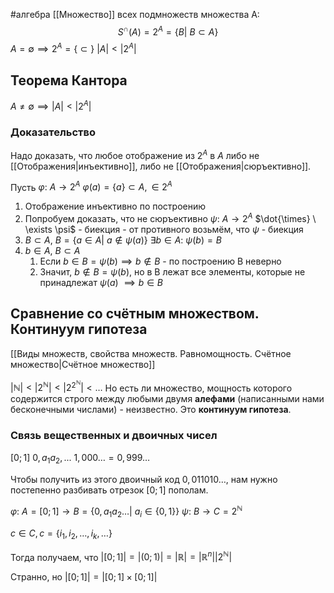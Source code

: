 #алгебра 
[[Множество]] всех подмножеств множества A:
$$S^{\cap}(A) = 2^A = \{ B|\ B \subset A \}$$
$A = \emptyset \implies 2^A = \{ \subset \}$
$|A| < |2^A|$
## Теорема Кантора
$A \neq \emptyset \implies |A| < |2^A|$
### Доказательство
Надо доказать, что любое отображение из $2^A$ в $A$ либо не [[Отображения|инъективно]], либо не [[Отображения|сюръективно]].

Пусть $\varphi: \ A \to 2^A$
$\varphi(a) = \{ a\} \subset A, \in 2^A$

1. Отображение инъективно по построению
2. Попробуем доказать, что не сюръективно
	$\psi: \ A \to 2^A$
	$\dot{\times} \ \exists \psi$ - биекция - от противного возьмём, что $\psi$ - биекция
3. $B \subset A, \ B = \{ a \in A| \ a \notin \psi(a) \}$
	$\exists b \in A: \ \psi(b) = B$
4. $b \in A, \ B \subset A$
	1. Если $b \in B = \psi(b) \implies b \notin B$ - по построению B неверно
	2. Значит, $b \notin B = \psi(b)$, но в B лежат все элементы, которые не принадлежат $\psi(a)$ $\implies b \in B$
## Сравнение со счётным множеством. Континуум гипотеза
[[Виды множеств, свойства множеств. Равномощность. Счётное множество|Счётное множество]]

$|\mathbb{N}| < |2^{\mathbb{N}}| < |2^{2^{\mathbb{N}}}| < \dots$
Но есть ли множество, мощность которого содержится строго между любыми двумя **алефами** (написанными нами бесконечными числами) - неизвестно. Это **континуум гипотеза**.

### Связь вещественных и двоичных чисел
$[0; 1]$
$0, a_1a_2,...$
$1, 000\dots = 0,999\dots$

Чтобы получить из этого двоичный код $0,011010\dots$, нам нужно постепенно разбивать отрезок $[0; 1]$ пополам.

$\varphi: \ A = [0; 1] \to B = \{ 0,a_1a_2\dots| \ a_i \in \{ 0, 1\} \}$
$\psi: \ B \to C = 2^{\mathbb{N}}$

$c \in C, c = \{ i_1, i_2,\dots, i_k, \dots\}$

Тогда получаем, что $|[0; 1]| = |(0; 1)| = |\mathbb{R}| = |\mathbb{R}^n||2^{\mathbb{N}}|$

Странно, но $|[0; 1]| = |[0; 1] \times [0; 1]|$